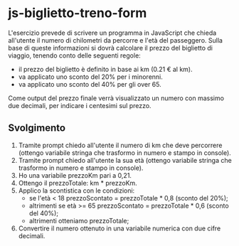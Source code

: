 # js-biglietto-treno-form

L'esercizio prevede di scrivere un programma in JavaScript che chieda all'utente il numero di chilometri da percorre e l'età del passeggero.
Sulla base di queste informazioni si dovrà calcolare il prezzo del biglietto di viaggio, tenendo conto delle seguenti regole:
- il prezzo del biglietto è definito in base ai km (0.21 € al km).
- va applicato uno sconto del 20% per i minorenni.
- va applicato uno sconto del 40% per gli over 65.

Come output del prezzo finale verrà visualizzato un numero con massimo due decimali, per indicare i centesimi sul prezzo.


## Svolgimento

1) Tramite prompt chiedo all'utente il numero di km che deve percorrere (ottengo variabile stringa che trasformo in numero e stampo in console).
2) Tramite prompt chiedo all'utente la sua età (ottengo variabile stringa che trasformo in numero e stampo in console).
3) Ho una variabile prezzoKm pari a 0,21.
4) Ottengo il prezzoTotale: km * prezzoKm.
5) Applico la scontistica con le condizioni:
    - se l'età < 18
        prezzoScontato = prezzoTotale * 0,8 (sconto del 20%);
    - altrimenti se età >= 65 
        prezzoScontato = prezzoTotale * 0,6 (sconto del 40%);
    - altrimenti otteniamo prezzoTotale;
6) Convertire il numero ottenuto in una variabile numerica con due cifre decimali.